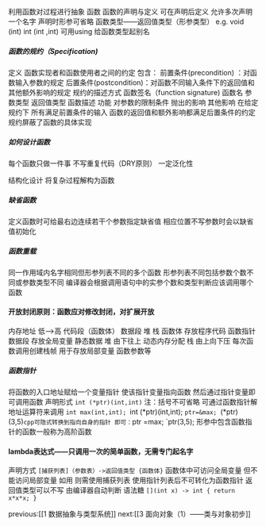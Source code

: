 利用函数对过程进行抽象
	函数
		函数的声明与定义 可在声明后定义 允许多次声明一个名字
		声明时形参可省略
		函数类型——返回值类型（形参类型）
			e.g. void (int)  int (int ,int)
			可用using 给函数类型起别名
##### 函数的规约（Specification)
定义 函数实现者和函数使用者之间的约定 
包含：
	前置条件(precondition) ：对函数输入参数的规定
	后置条件(postcondition)：对函数不同输入条件下的返回值和其他额外影响的规定
规约的描述方式
	函数签名（function signature)
		函数名 参数类型 返回值类型
	函数描述
		功能
		对参数的限制条件
		抛出的影响
		其他影响
在给定规约下 所有满足前置条件的输入 函数的返回值和额外影响都满足后置条件的约定
规约屏蔽了函数的具体实现 
##### 如何设计函数
每个函数只做一件事
不写重复代码（DRY原则）
一定泛化性

结构化设计 将复杂过程解构为函数
##### 缺省函数
定义函数时可给最右边连续若干个参数指定缺省值 相应位置不写参数时会以缺省值初始化
##### 函数重载
同一作用域内名字相同但形参列表不同的多个函数
	形参列表不同包括参数个数不同或参数类型不同
	编译器会根据调用语句中的实参个数和类型判断应该调用哪个函数

#### 开放封闭原则：函数应对修改封闭，对扩展开放

内存地址  低——>高
代码段（函数体） 数据段     堆     栈
	函数体 存放程序代码 函数指针
	数据段 存放全局变量 静态数据
	堆 由下往上 动态内存分配
	栈 由上向下压 每次函数调用创建栈帧 用于存放局部变量 函数参数等
##### 函数指针
将函数的入口地址赋给一个变量指针 使该指针变量指向函数 然后通过指针变量即可调用函数
声明形式 
	`int (*ptr)(int,int)`
	注：括号不可省略 
	可通过函数指针解地址运算符来调用
	`int max(int,int);
	`int (*ptr)(int,int);
	`ptr=&max;
	`(*ptr)(3,5)`
	cpp可隐式转换到指向自身的指针
	即可：
		`ptr =max;
		`ptr(3,5);
形参中包含函数指针的函数一般称为高阶函数
#### lambda表达式——只调用一次的简单函数，无需专门起名字
声明方式
	`[捕获列表]（参数表）->返回值类型 {函数体}`
函数体中可访问全局变量 但不能访问局部变量 如用 则需使用捕获列表
使用指针列表后不可转化为函数指针
返回值类型可以不写 由编译器自动判断
语法糖
`[](int x) -> int { return x*x*x; }`

previous:[[1 数据抽象与类型系统]]
next:[[3 面向对象（1）——类与对象初步]]